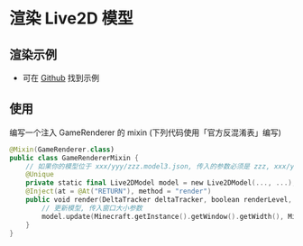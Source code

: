 # 渲染 Live2D 模型
## 渲染示例
- 可在 [Github](https://github.com/PrimogemStudio/Advanced-Framework/blob/main/src/main/java/com/primogemstudio/advancedfmk/mixin/TestMixin.java) 找到示例
## 使用
编写一个注入 GameRenderer 的 mixin (下列代码使用「官方反混淆表」编写)
```kotlin title="GameRendererMixin.java"
@Mixin(GameRenderer.class)
public class GameRendererMixin {
    // 如果你的模型位于 xxx/yyy/zzz.model3.json, 传入的参数必须是 zzz, xxx/yyy/
    @Unique
    private static final Live2DModel model = new Live2DModel(..., ...);
    @Inject(at = @At("RETURN"), method = "render")
    public void render(DeltaTracker deltaTracker, boolean renderLevel, CallbackInfo ci) {
        // 更新模型, 传入窗口大小参数
        model.update(Minecraft.getInstance().getWindow().getWidth(), Minecraft.getInstance().getWindow().getHeight());
    }
}

```